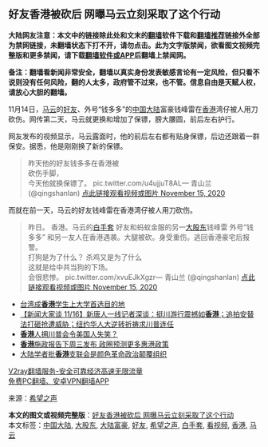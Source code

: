  <h2>好友香港被砍后 网曝马云立刻采取了这个行动</h2> <p class="notice"><b>大陆网友注意：本文中的链接除此处和文末的<a href="https://github.com/bannedbook/fanqiang" >翻墙</a>软件下载和<a href="https://github.com/killgcd/justmysocks/blob/master/README.md">翻墙推荐</a>链接外全部为禁网链接，未翻墙状态下打不开，请勿点击。此为文字版禁闻，欲看图文视频完整版和更多禁闻，请下载<a href="https://github.com/bannedbook/fanqiang">翻墙软件或APP</a>后翻墙上禁闻网。</p><p>备注：翻墙看新闻非常安全，翻墙以真实身份发表敏感言论有一定风险，但只看不说则没有任何风险，翻的人太多，政府管不过来，也不管。信息自由是天赋人权，请放心大胆的翻墙。</b></p>  <div class="entry"> <p id="conimg"></p> <p>11月14日，<a href="https://www.bannedbook.org/bnews/tag/%e9%a9%ac%e4%ba%91/" class="st_tag internal_tag" rel="tag" title="标签 马云 下的日志">马云</a>的<a href="https://www.bannedbook.org/bnews/tag/%E5%A5%BD%E5%8F%8B/" class="st_tag internal_tag" rel="tag" title="标签 好友 下的日志">好友</a>、外号“钱多多”的<span class='wp_keywordlink_affiliate'><a href="https://www.bannedbook.org/" title="中国" target="_blank">中国</a></span><span class='wp_keywordlink_affiliate'><a href="https://www.bannedbook.org/" title="大陆" target="_blank">大陆</a></span>富豪钱峰雷在<a href="https://www.bannedbook.org/bnews/tag/%e9%a6%99%e6%b8%af/" class="st_tag internal_tag" rel="tag" title="标签 香港 下的日志">香港</a>湾仔被人用刀砍伤。网传第二天，马云就更换和增加了保镖，膀大腰圆，前后左右护行。</p> <p>网友发布的视频显示，马云露面时，他的前后左右都有贴身保镖，后边还跟着一群保安。据悉，他是刚刚换了新的保镖。</p> <blockquote><p>昨天他的好友钱多多在香港被<br />砍伤手脚，<br />今天他就换保镖了。 pic.twitter.com/u4ujjuT8AL— 青山兰 (@qingshanlan) <a href="https://twitter.com/qingshanlan/status/1327975334688468992?ref_src=twsrc%5Etfw">点此链接观看视频或图片 November 15, 2020</a></p> </blockquote> <p>而就在前一天，马云的好友钱峰雷在香港湾仔被人用刀砍伤。</p> <blockquote><p>昨日。 香港。马云的<a href="https://www.bannedbook.org/bnews/tag/%E7%99%BD%E6%89%8B%E5%A5%97/" class="st_tag internal_tag" rel="tag" title="标签 白手套 下的日志">白手套</a> 好友和蚂蚁金服的另一<a href="https://www.bannedbook.org/bnews/tag/%E5%A4%A7%E8%82%A1%E4%B8%9C/" class="st_tag internal_tag" rel="tag" title="标签 大股东 下的日志">大股东</a>钱峰雷 外号“钱多多” 和另一友人在香港遇袭。大腿被砍。身受重伤。逃回香港豪宅后报警。<br />打狗是为了什么？ 杀鸡又是为了什么<br />这就是给中共当狗的下场。<br />会很悲惨。 pic.twitter.com/xvuEJkXgzr— 青山兰 (@qingshanlan) <a href="https://twitter.com/qingshanlan/status/1327974759079026688?ref_src=twsrc%5Etfw">点此链接观看视频或图片 November 15, 2020</a></p></blockquote> <ul class='op-related-articles' title='相关阅读'> <li><a href='https://www.bannedbook.org/bnews/headline/20201117/1432096.html' target='_blank'>台湾成<b>香港</b>学生上大学首选目的地</a></li> <li><a href='https://www.bannedbook.org/bnews/bannedvideo/20201116/1432019.html' target='_blank'>【新闻大家谈  11/16】新唐人一线记者深谈：挺川游行震撼如<b>香港</b>；追拍安替法打砸抢遭威胁；纽约华人大逆转祈祷求川普连任</a></li> <li><a href='https://www.bannedbook.org/bnews/ssgc/20201116/1432009.html' target='_blank'><b>香港</b>人拥川普会令美国人失笑？</a></li> <li><a href='https://www.bannedbook.org/bnews/baitai/20201116/1431992.html' target='_blank'><b>香港</b>施政报告下周三发布 政圈预测更多惠港政策</a></li> <li><a href='https://www.bannedbook.org/bnews/baitai/20201116/1431962.html' target='_blank'>大陆学者批<b>香港</b>支联会是颜色革命政治颠覆组织</a></li> </ul> <p class="texttj"> <a href="https://www.bannedbook.org/forum23/topic22702.html" target="_blank">V2ray翻墙服务-安全可靠经济高速无限流量</a><br/> <a href="https://github.com/bannedbook/fanqiang/wiki/%E7%A6%81%E9%97%BB%E7%BD%91%E5%AE%89%E5%8D%93%E7%BF%BB%E5%A2%99%E6%96%B0%E9%97%BBAPP" target="_blank">免费PC翻墙、安卓VPN翻墙APP</a></p><p> 来源：<span class='wp_keywordlink_affiliate'><a href="https://www.soundofhope.org" title="希望之声" target="_blank">希望之声</a></span> </p><a name='sharetosocial'></a>       <div><b>本文的图文或视频完整版</b>：<a href='https://www.bannedbook.org/bnews/cbnews/20201117/1432168.html'>好友香港被砍后 网曝马云立刻采取了这个行动</a></div>  </div><!--END ENTRY--> <div class="postfooter"> <div>本文标签：<a href="https://www.bannedbook.org/bnews/tag/%e4%b8%ad%e5%9b%bd%e5%a4%a7%e9%99%86/" rel="tag">中国大陆</a>, <a href="https://www.bannedbook.org/bnews/tag/%E5%A4%A7%E8%82%A1%E4%B8%9C/" rel="tag">大股东</a>, <a href="https://www.bannedbook.org/bnews/tag/%e5%a4%a7%e9%99%86%e5%af%8c%e8%b1%aa/" rel="tag">大陆富豪</a>, <a href="https://www.bannedbook.org/bnews/tag/%E5%A5%BD%E5%8F%8B/" rel="tag">好友</a>, <a href="https://www.bannedbook.org/bnews/tag/%e5%b8%8c%e6%9c%9b%e4%b9%8b%e5%a3%b0/" rel="tag">希望之声</a>, <a href="https://www.bannedbook.org/bnews/tag/%E7%99%BD%E6%89%8B%E5%A5%97/" rel="tag">白手套</a>, <a href="https://www.bannedbook.org/bnews/tag/%E7%9C%8B%E8%A7%86%E9%A2%91/" rel="tag">看视频</a>, <a href="https://www.bannedbook.org/bnews/tag/%e9%a6%99%e6%b8%af/" rel="tag">香港</a>, <a href="https://www.bannedbook.org/bnews/tag/%e9%a9%ac%e4%ba%91/" rel="tag">马云</a></div>  </div><!--END POSTFOOTER--> 